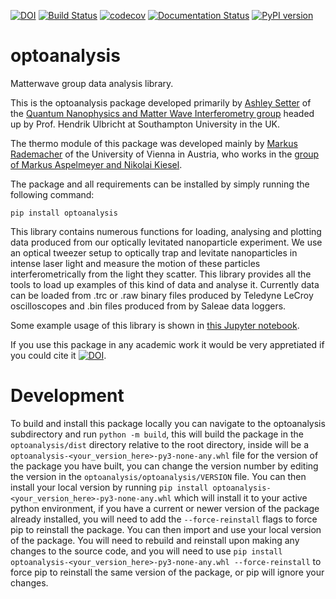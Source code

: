 [![DOI](https://zenodo.org/badge/74761875.svg)](https://zenodo.org/badge/latestdoi/74761875)
[![Build Status](https://travis-ci.org/AshleySetter/optoanalysis.png)](https://travis-ci.org/AshleySetter/optoanalysis)
[![codecov](https://codecov.io/gh/AshleySetter/optoanalysis/branch/master/graph/badge.svg)](https://codecov.io/gh/AshleySetter/optoanalysis)
[![Documentation Status](https://readthedocs.org/projects/optoanalysis/badge/?version=latest)](http://optoanalysis.readthedocs.org/en/latest/?badge=latest)
[![PyPI version](https://badge.fury.io/py/optoanalysis.svg)](https://badge.fury.io/py/optoanalysis)

# optoanalysis
Matterwave group data analysis library.

This is the optoanalysis package developed primarily by [Ashley Setter](http://cmg.soton.ac.uk/people/ajs3g11/) of the [Quantum Nanophysics and Matter Wave Interferometry group](http://phyweb.phys.soton.ac.uk/matterwave/html/index.html) headed up by Prof. Hendrik Ulbricht at Southampton University in the UK.

The thermo module of this package was developed mainly by [Markus Rademacher](https://www.linkedin.com/in/markusrademacher/) of the University of Vienna in Austria, who works in the [group of Markus Aspelmeyer and Nikolai Kiesel](http://aspelmeyer.quantum.at/).

The package and all requirements can be installed by simply running the following command:
```
pip install optoanalysis
```

This library contains numerous functions for loading, analysing and plotting data produced from our optically levitated nanoparticle experiment. We use an optical tweezer setup to optically trap and levitate nanoparticles in intense laser light and measure the motion of these particles interferometrically from the light they scatter. This library provides all the tools to load up examples of this kind of data and analyse it. Currently data can be loaded from .trc or .raw binary files produced by Teledyne LeCroy oscilloscopes and .bin files produced from by Saleae data loggers. 

Some example usage of this library is shown in [this Jupyter notebook](Usage_Demonstration.ipynb).

If you use this package in any academic work it would be very appretiated if you could cite it [![DOI](https://zenodo.org/badge/74761875.svg)](https://zenodo.org/badge/latestdoi/74761875).

# Development

To build and install this package locally you can navigate to the optoanalysis subdirectory and run `python -m build`, this will build the package in the `optoanalysis/dist` directory relative to the root directory, inside will be a `optoanalysis-<your_version_here>-py3-none-any.whl` file for the version of the package you have built, you can change the version number by editing the version in the `optoanalysis/optoanalysis/VERSION` file. You can then install your local version by running `pip install optoanalysis-<your_version_here>-py3-none-any.whl` which will install it to your active python environment, if you have a current or newer version of the package already installed, you will need to add the `--force-reinstall` flags to force pip to reinstall the package. You can then import and use your local version of the package. You will need to rebuild and reinstall upon making any changes to the source code, and you will need to use `pip install optoanalysis-<your_version_here>-py3-none-any.whl --force-reinstall` to force pip to reinstall the same version of the package, or pip will ignore your changes.